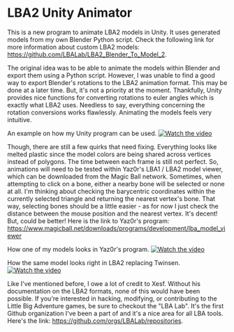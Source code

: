 # LBA2 Unity Animator
This is a new program to animate LBA2 models in Unity. It uses generated models from my own Blender Python script. Check the following link for more information about custom LBA2 models: https://github.com/LBALab/LBA2_Blender_To_Model_2.

The original idea was to be able to animate the models within Blender and export them using a Python script. However, I was unable to find a good way to export Blender's rotations to the LBA2 animation format. This may be done at a later time. But, it's not a priority at the moment. Thankfully, Unity provides nice functions for converting rotations to euler angles which is exactly what LBA2 uses. Needless to say, everything concerning the rotation conversions works flawlessly. Animating the models feels very intuitive.

An example on how my Unity program can be used.
[![Watch the video](https://github.com/MrQuetch/LBA2_Unity_Animator/blob/main/LBA2_Animator_Only/Images/Video_1.png)](https://github.com/MrQuetch/LBA2_Unity_Animator/blob/main/LBA2_Animator_Only/Videos/LBA2_Animator_Demo.mp4)

Though, there are still a few quirks that need fixing. Everything looks like melted plastic since the model colors are being shared across vertices instead of polygons. The time between each frame is still not perfect. So, animations will need to be tested within Yaz0r's LBA1 / LBA2 model viewer, which can be downloaded from the Magic Ball network. Sometimes, when attempting to click on a bone, either a nearby bone will be selected or none at all. I'm thinking about checking the barycentric coordinates within the currently selected triangle and returning the nearest vertex's bone. That way, selecting bones should be a little easier - as for now I just check the distance between the mouse position and the nearest vertex. It's decent! But, could be better! Here is the link to Yaz0r's program: https://www.magicball.net/downloads/programs/development/lba_model_viewer

How one of my models looks in Yaz0r's program.
[![Watch the video](https://github.com/MrQuetch/LBA2_Unity_Animator/blob/main/LBA2_Animator_Only/Images/Video_2.png)](https://github.com/MrQuetch/LBA2_Unity_Animator/blob/main/LBA2_Animator_Only/Videos/Custom_Hand_LBA2.mp4)

How the same model looks right in LBA2 replacing Twinsen.
[![Watch the video](https://github.com/MrQuetch/LBA2_Unity_Animator/blob/main/LBA2_Animator_Only/Images/Video_3.png)](https://github.com/MrQuetch/LBA2_Unity_Animator/blob/main/LBA2_Animator_Only/Videos/Custom_Hand_LBA2_InGame.mp4)

Like I've mentioned before, I owe a lot of credit to Xesf. Without his documentation on the LBA2 formats, none of this would have been possible. If you're interested in hacking, modifying, or contributing to the Little Big Adventure games, be sure to checkout the "LBA Lab". It's the first Github organization I've been a part of and it's a nice area for all LBA tools. Here's the link: https://github.com/orgs/LBALab/repositories.
